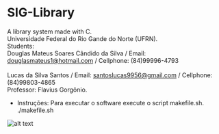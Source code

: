 # SIG-Library
A library system made with C. <br />
Universidade Federal do Rio Gande do Norte (UFRN). <br />
Students: <br />
Douglas Mateus Soares Cândido da Silva / Email: douglasmateus1@hotmail.com / Cellphone: (84)99996-4793  <br />       
Lucas da Silva Santos / Email: santoslucas9956@gmail.com / Cellphone: (84)99803-4865 <br />
Professor: Flavius Gorgônio. <br />

* Instruções: 
Para executar o software execute o script makefile.sh. <br />
./makefile.sh <br />

![alt text](https://images.unsplash.com/photo-1524995997946-a1c2e315a42f?ixlib=rb-1.2.1&ixid=eyJhcHBfaWQiOjEyMDd9&w=1000&q=80)
